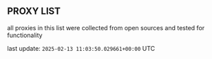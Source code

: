 ## PROXY LIST

all proxies in this list were collected from open sources and tested for functionality

last update: `2025-02-13 11:03:50.029661+00:00` UTC